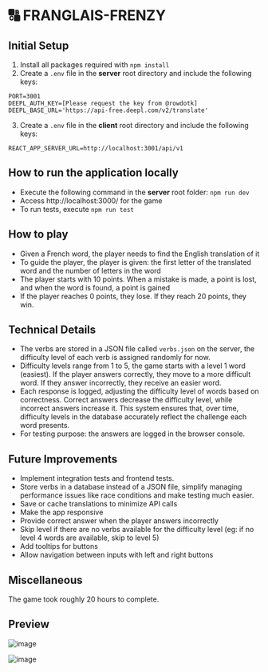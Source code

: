 # 🔠 FRANGLAIS-FRENZY

## Initial Setup

1. Install all packages required with `npm install`
2. Create a `.env` file in the **server** root directory and include the following keys:

```
PORT=3001
DEEPL_AUTH_KEY=[Please request the key from @rowdotk]
DEEPL_BASE_URL='https://api-free.deepl.com/v2/translate'
```

3. Create a `.env` file in the **client** root directory and include the following keys:

```
REACT_APP_SERVER_URL=http://localhost:3001/api/v1
```

## How to run the application locally

- Execute the following command in the **server** root folder: `npm run dev`
- Access http://localhost:3000/ for the game
- To run tests, execute `npm run test`

## How to play

- Given a French word, the player needs to find the English translation of it
- To guide the player, the player is given: the first letter of the translated word and the
  number of letters in the word
- The player starts with 10 points. When a mistake is made, a point is lost, and when the word
  is found, a point is gained
- If the player reaches 0 points, they lose. If they reach 20 points, they win.

## Technical Details

- The verbs are stored in a JSON file called `verbs.json` on the server, the difficulty level of each verb is assigned randomly for now.
- Difficulty levels range from 1 to 5, the game starts with a level 1 word (easiest). If the player answers correctly, they move to a more difficult word. If they answer incorrectly, they receive an easier word.
- Each response is logged, adjusting the difficulty level of words based on correctness. Correct answers decrease the difficulty level, while incorrect answers increase it. This system ensures that, over time, difficulty levels in the database accurately reflect the challenge each word presents.
- For testing purpose: the answers are logged in the browser console.

## Future Improvements

- Implement integration tests and frontend tests.
- Store verbs in a database instead of a JSON file, simplify managing performance issues like race conditions and make testing much easier.
- Save or cache translations to minimize API calls
- Make the app responsive
- Provide correct answer when the player answers incorrectly
- Skip level if there are no verbs available for the difficulty level (eg: if no level 4 words are available, skip to level 5)
- Add tooltips for buttons
- Allow navigation between inputs with left and right buttons

## Miscellaneous

The game took roughly 20 hours to complete.

## Preview

![image](https://github.com/user-attachments/assets/2f3cc7bb-ce32-47b1-ab6e-61d097ea23d7)

![image](https://github.com/user-attachments/assets/3f12fab3-45f3-46e1-b36e-f5f5b287a1f5)
